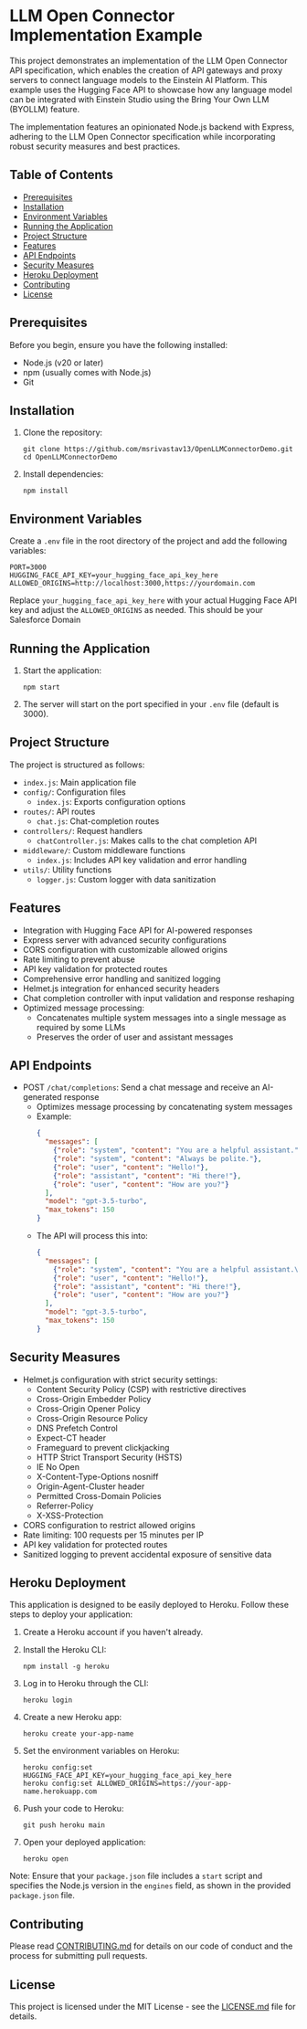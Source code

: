 # LLM Open Connector Implementation Example

This project demonstrates an implementation of the LLM Open Connector API specification, which enables the creation of API gateways and proxy servers to connect language models to the Einstein AI Platform. This example uses the Hugging Face API to showcase how any language model can be integrated with Einstein Studio using the Bring Your Own LLM (BYOLLM) feature.

The implementation features an opinionated Node.js backend with Express, adhering to the LLM Open Connector specification while incorporating robust security measures and best practices.

## Table of Contents

- [Prerequisites](#prerequisites)
- [Installation](#installation)
- [Environment Variables](#environment-variables)
- [Running the Application](#running-the-application)
- [Project Structure](#project-structure)
- [Features](#features)
- [API Endpoints](#api-endpoints)
- [Security Measures](#security-measures)
- [Heroku Deployment](#heroku-deployment)
- [Contributing](#contributing)
- [License](#license)

## Prerequisites

Before you begin, ensure you have the following installed:
- Node.js (v20 or later)
- npm (usually comes with Node.js)
- Git

## Installation

1. Clone the repository:
   ```
   git clone https://github.com/msrivastav13/OpenLLMConnectorDemo.git
   cd OpenLLMConnectorDemo
   ```

2. Install dependencies:
   ```
   npm install
   ```

## Environment Variables

Create a `.env` file in the root directory of the project and add the following variables:

```
PORT=3000
HUGGING_FACE_API_KEY=your_hugging_face_api_key_here
ALLOWED_ORIGINS=http://localhost:3000,https://yourdomain.com
```

Replace `your_hugging_face_api_key_here` with your actual Hugging Face API key and adjust the `ALLOWED_ORIGINS` as needed. This should be your Salesforce Domain

## Running the Application

1. Start the application:
   ```
   npm start
   ```

2. The server will start on the port specified in your `.env` file (default is 3000).

## Project Structure

The project is structured as follows:

- `index.js`: Main application file
- `config/`: Configuration files
  - `index.js`: Exports configuration options
- `routes/`: API routes
  - `chat.js`: Chat-completion routes
- `controllers/`: Request handlers
  - `chatController.js`: Makes calls to the chat completion API
- `middleware/`: Custom middleware functions
  - `index.js`: Includes API key validation and error handling
- `utils/`: Utility functions
  - `logger.js`: Custom logger with data sanitization

## Features

- Integration with Hugging Face API for AI-powered responses
- Express server with advanced security configurations
- CORS configuration with customizable allowed origins
- Rate limiting to prevent abuse
- API key validation for protected routes
- Comprehensive error handling and sanitized logging
- Helmet.js integration for enhanced security headers
- Chat completion controller with input validation and response reshaping
- Optimized message processing:
  - Concatenates multiple system messages into a single message as required by some LLMs
  - Preserves the order of user and assistant messages

## API Endpoints

- POST `/chat/completions`: Send a chat message and receive an AI-generated response
  - Optimizes message processing by concatenating system messages
  - Example:
    ```json
    {
      "messages": [
        {"role": "system", "content": "You are a helpful assistant."},
        {"role": "system", "content": "Always be polite."},
        {"role": "user", "content": "Hello!"},
        {"role": "assistant", "content": "Hi there!"},
        {"role": "user", "content": "How are you?"}
      ],
      "model": "gpt-3.5-turbo",
      "max_tokens": 150
    }
    ```
  - The API will process this into:
    ```json
    {
      "messages": [
        {"role": "system", "content": "You are a helpful assistant.\nAlways be polite."},
        {"role": "user", "content": "Hello!"},
        {"role": "assistant", "content": "Hi there!"},
        {"role": "user", "content": "How are you?"}
      ],
      "model": "gpt-3.5-turbo",
      "max_tokens": 150
    }
    ```

## Security Measures

- Helmet.js configuration with strict security settings:
  - Content Security Policy (CSP) with restrictive directives
  - Cross-Origin Embedder Policy
  - Cross-Origin Opener Policy
  - Cross-Origin Resource Policy
  - DNS Prefetch Control
  - Expect-CT header
  - Frameguard to prevent clickjacking
  - HTTP Strict Transport Security (HSTS)
  - IE No Open
  - X-Content-Type-Options nosniff
  - Origin-Agent-Cluster header
  - Permitted Cross-Domain Policies
  - Referrer-Policy
  - X-XSS-Protection
- CORS configuration to restrict allowed origins
- Rate limiting: 100 requests per 15 minutes per IP
- API key validation for protected routes
- Sanitized logging to prevent accidental exposure of sensitive data

## Heroku Deployment

This application is designed to be easily deployed to Heroku. Follow these steps to deploy your application:

1. Create a Heroku account if you haven't already.

2. Install the Heroku CLI:
   ```
   npm install -g heroku
   ```

3. Log in to Heroku through the CLI:
   ```
   heroku login
   ```

4. Create a new Heroku app:
   ```
   heroku create your-app-name
   ```

5. Set the environment variables on Heroku:
   ```
   heroku config:set HUGGING_FACE_API_KEY=your_hugging_face_api_key_here
   heroku config:set ALLOWED_ORIGINS=https://your-app-name.herokuapp.com
   ```

6. Push your code to Heroku:
   ```
   git push heroku main
   ```

7. Open your deployed application:
   ```
   heroku open
   ```

Note: Ensure that your `package.json` file includes a `start` script and specifies the Node.js version in the `engines` field, as shown in the provided `package.json` file.


## Contributing

Please read [CONTRIBUTING.md](CONTRIBUTING.md) for details on our code of conduct and the process for submitting pull requests.

## License

This project is licensed under the MIT License - see the [LICENSE.md](LICENSE.md) file for details.

